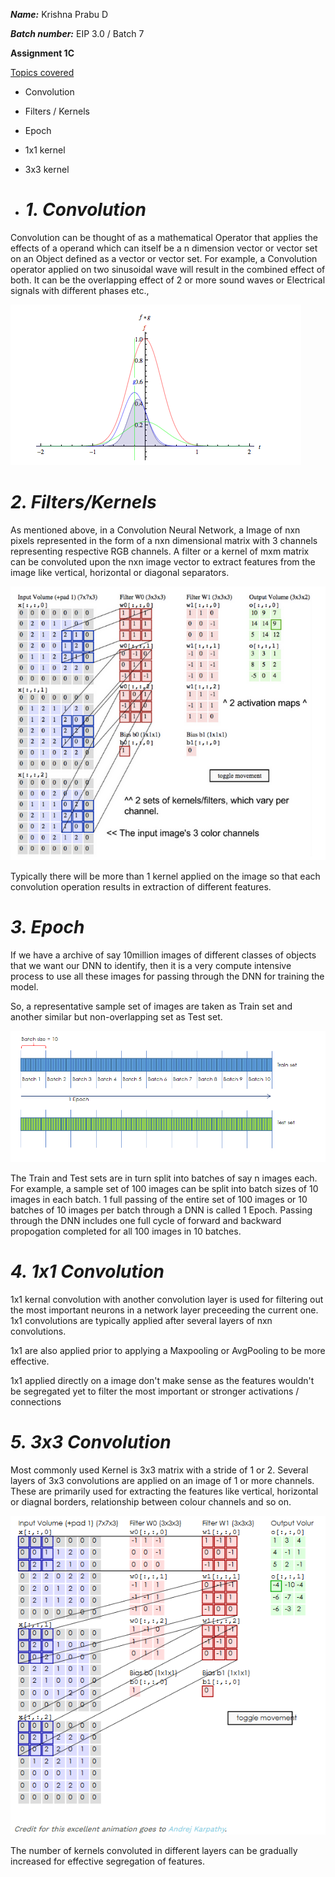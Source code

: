 ***Name:*** Krishna Prabu D 

***Batch number:*** EIP 3.0 / Batch 7

**Assignment 1C**

<u>Topics covered</u>

- Convolution

- Filters / Kernels

- Epoch

- 1x1 kernel

- 3x3 kernel

- # *1. Convolution*

Convolution can be thought of as a mathematical Operator that applies the effects of a operand which can itself be a n dimension vector or vector set on an Object defined as a vector or vector set. For example, a Convolution operator applied on two sinusoidal wave will result in the combined effect of both. It can be the overlapping effect of 2 or more sound waves or Electrical signals with different phases etc.,



![png](./Convolution1.png)



# *2. Filters/Kernels*

As mentioned above, in a Convolution Neural Network, a Image of nxn pixels represented in the form of a nxn dimensional matrix with 3 channels representing respective RGB channels. A filter or a kernel of mxm matrix can be convoluted upon the nxn image vector to extract features from the image like vertical, horizontal or diagonal separators.

![Filters/Kernels](./Filters_Kernels1.PNG)

Typically there will be more than 1 kernel applied on the image so that each convolution operation results in extraction of different features.





# *3. Epoch*

If we have a archive of say 10million images of different classes of objects that we want our DNN to identify, then it is a very compute intensive process to use all these images for passing through the DNN for training the model.

So, a representative sample set of images are taken as Train set and another similar but non-overlapping set as Test set.

![Epoch](./Epoch1.png)

The Train and Test sets are in turn split into batches of say n images each. For example, a sample set of 100 images can be split into batch sizes of 10 images in each batch. 1 full passing of the entire set of 100 images or 10 batches of 10 images per batch through a DNN is called 1 Epoch. Passing through the DNN includes one full cycle of forward and backward propogation completed for all 100 images in 10 batches.

# *4. 1x1 Convolution*

1x1 kernal convolution with another convolution layer is used for filtering out the most important neurons in a network layer preceeding the current one. 1x1 convolutions are typically applied after several layers of nxn convolutions.

1x1 are also applied prior to applying a Maxpooling or AvgPooling to be more effective.

1x1 applied directly on a image don't make sense as the features wouldn't be segregated yet to filter the most important or stronger activations / connections

# *5. 3x3 Convolution*

Most commonly used Kernel is 3x3 matrix with a stride of 1 or 2. Several layers of 3x3 convolutions are applied on an image of 1 or more channels. These are primarily used for extracting the features like vertical, horizontal or diagnal borders, relationship between colour channels and so on.

![Convolution with 3x3 Kernal](./3x3Kernel.PNG)

The number of kernels convoluted in different layers can be gradually increased for effective segregation of features.

